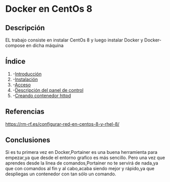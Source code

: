 # Docker en CentOs 8

## Descripción 
EL trabajo consiste en instalar CentOs 8 y luego instalar Docker y Docker-compose en dicha máquina

## Índice
1. -[Introducción](https://github.com/jesusromero92/docker-portainer/blob/main/Indice/introduccion.md)
2. -[Instalación](https://github.com/jesusromero92/docker-portainer/blob/main/Indice/instalacion.md)
3. -[Acceso](https://github.com/jesusromero92/docker-portainer/blob/main/Indice/acceso.md)
4. -[Descripción del panel de control](https://github.com/jesusromero92/docker-portainer/blob/main/Indice/panel.md)
5. -[Creando contenedor httpd](https://github.com/jesusromero92/docker-portainer/blob/main/Indice/contenedor.md)

## Referencias
https://rm-rf.es/configurar-red-en-centos-8-y-rhel-8/





## Conclusiones
Si es tu primera vez en Docker,Portainer es una buena herramienta para empezar,ya que desde el entorno grafico es más sencillo.
Pero una vez que aprendes desde la linea de comandos,Portainer no te servirá de nada,ya que con comandos al fin y al cabo,acaba siendo mejor y rápido,ya que despliegas un contenedor con tan sólo un comando.
